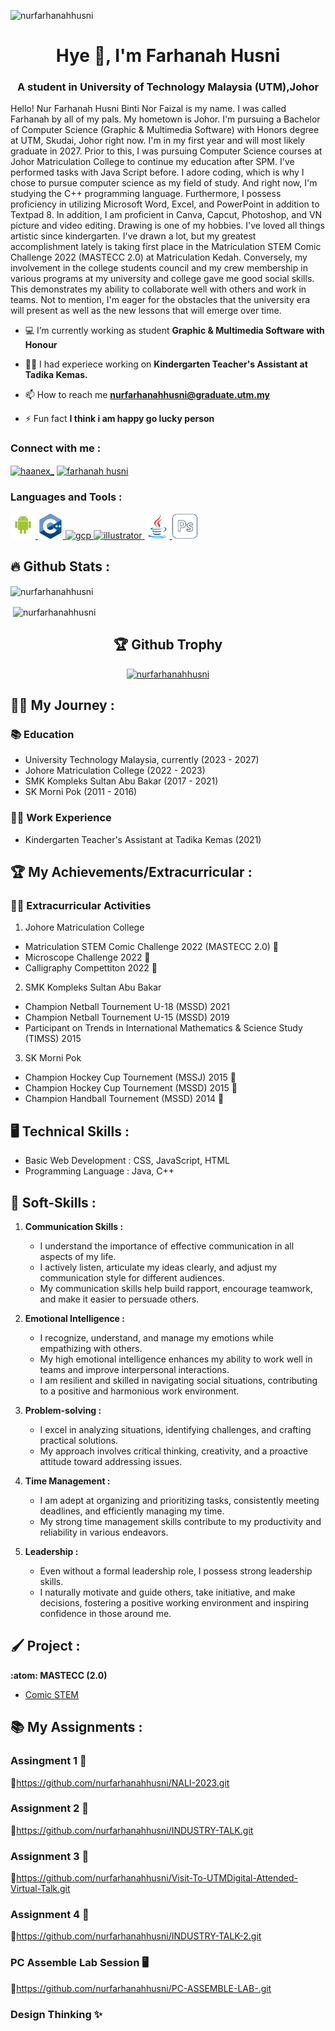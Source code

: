  <p align="left"> <img src="https://komarev.com/ghpvc/?username=nurfarhanahhusni&label=Profile%20views&color=0e75b6&style=flat" alt="nurfarhanahhusni" /> </p>

<h1 align="center">Hye 👋, I'm Farhanah Husni</h1>

<h3 align="center">A student in University of Technology Malaysia (UTM),Johor</h3>

Hello! Nur Farhanah Husni Binti Nor Faizal is my name. I was called Farhanah by all of my pals. My hometown is Johor. I'm pursuing a Bachelor of Computer Science (Graphic & Multimedia Software) with Honors degree at UTM, Skudai, Johor right now. I'm in my first year and will most likely graduate in 2027. Prior to this, I was pursuing Computer Science courses at Johor Matriculation College to continue my education after SPM. I've performed tasks with Java Script before. I adore coding, which is why I chose to pursue computer science as my field of study. And right now, I'm studying the C++ programming language. Furthermore, I possess proficiency in utilizing Microsoft Word, Excel, and PowerPoint in addition to Textpad 8. In addition, I am proficient in Canva, Capcut, Photoshop, and VN picture and video editing. Drawing is one of my hobbies. I've loved all things artistic since kindergarten. I've drawn a lot, but my greatest accomplishment lately is taking first place in the Matriculation STEM Comic Challenge 2022 (MASTECC 2.0) at Matriculation Kedah. Conversely, my involvement in the college students council and my crew membership in various programs at my university and college gave me good social skills. This demonstrates my ability to collaborate well with others and work in teams. Not to mention, I'm eager for the obstacles that the university era will present as well as the new lessons that will emerge over time.
      
- 💻 I’m currently working as student **Graphic & Multimedia Software with Honour**

- 👩‍🏫 I had experiece working on **Kindergarten Teacher's Assistant at Tadika Kemas.**

- 📫 How to reach me **nurfarhanahhusni@graduate.utm.my**

- ⚡ Fun fact **I think i am happy go lucky person**

<h3 align="left">Connect with me :</h3>
<p align="left">
<a href="https://instagram.com/haanex_" target="blank"><img align="center" src="https://raw.githubusercontent.com/rahuldkjain/github-profile-readme-generator/master/src/images/icons/Social/instagram.svg" alt="haanex_" height="30" width="40" /></a>
<a href="https://www.youtube.com/c/farhanah husni" target="blank"><img align="center" src="https://raw.githubusercontent.com/rahuldkjain/github-profile-readme-generator/master/src/images/icons/Social/youtube.svg" alt="farhanah husni" height="30" width="40" /></a>
</p>

<h3 align="left">Languages and Tools :</h3>
<p align="left"> <a href="https://developer.android.com" target="_blank" rel="noreferrer"> <img src="https://raw.githubusercontent.com/devicons/devicon/master/icons/android/android-original-wordmark.svg" alt="android" width="40" height="40"/> </a> <a href="https://www.w3schools.com/cpp/" target="_blank" rel="noreferrer"> <img src="https://raw.githubusercontent.com/devicons/devicon/master/icons/cplusplus/cplusplus-original.svg" alt="cplusplus" width="40" height="40"/> </a> <a href="https://cloud.google.com" target="_blank" rel="noreferrer"> <img src="https://www.vectorlogo.zone/logos/google_cloud/google_cloud-icon.svg" alt="gcp" width="40" height="40"/> </a> <a href="https://www.adobe.com/in/products/illustrator.html" target="_blank" rel="noreferrer"> <img src="https://www.vectorlogo.zone/logos/adobe_illustrator/adobe_illustrator-icon.svg" alt="illustrator" width="40" height="40"/> </a> <a href="https://www.java.com" target="_blank" rel="noreferrer"> <img src="https://raw.githubusercontent.com/devicons/devicon/master/icons/java/java-original.svg" alt="java" width="40" height="40"/> </a> <a href="https://www.photoshop.com/en" target="_blank" rel="noreferrer"> <img src="https://raw.githubusercontent.com/devicons/devicon/master/icons/photoshop/photoshop-line.svg" alt="photoshop" width="40" height="40"/> </a> </p>

<h2 align="left"> 🔥 Github Stats :</h2>
<p><img align="center" src="https://github-readme-stats.vercel.app/api/top-langs?username=nurfarhanahhusni&show_icons=true&locale=en&layout=compact" alt="nurfarhanahhusni" /></p>

<p>&nbsp;<img align="center" src="https://github-readme-stats.vercel.app/api?username=nurfarhanahhusni&show_icons=true&locale=en" alt="nurfarhanahhusni" /></p>


<h2 align="center"> 🏆 Github Trophy </h2>
<p align="center"> <a href="https://github.com/ryo-ma/github-profile-trophy"><img src="https://github-profile-trophy.vercel.app/?username=nurfarhanahhusni" alt="nurfarhanahhusni" /></a> </p>


<h2 align="left">🧑‍🎓 My Journey :</h2>

<h3 align="left"> 📚 Education</h3>

- University Technology Malaysia, currently (2023 - 2027)
- Johore Matriculation College (2022 - 2023)
- SMK Kompleks Sultan Abu Bakar (2017 - 2021)
- SK Morni Pok (2011 - 2016)
  
<h3 align="left">👩‍🏭 Work Experience </h3>

- Kindergarten Teacher's Assistant at Tadika Kemas (2021)


<h2 align="left">🏆 My Achievements/Extracurricular :</h2>

<h3 align="left"> 🏃‍♀️ Extracurricular Activities </h3>

1. Johore Matriculation College   
- Matriculation STEM Comic Challenge 2022 (MASTECC 2.0) 🥇
- Microscope Challenge 2022 🥈
- Calligraphy Compettiton 2022 🥈

2. SMK Kompleks Sultan Abu Bakar
- Champion Netball Tournement U-18 (MSSD) 2021
- Champion Netball Tournement U-15  (MSSD) 2019
- Participant on Trends in International Mathematics & Science Study (TIMSS) 2015

3. SK Morni Pok
- Champion Hockey Cup Tournement (MSSJ) 2015 🥈
- Champion Hockey Cup Tournement (MSSD) 2015 🥈
- Champion Handball Tournement (MSSD) 2014 🥉

 <h2 align="left"> 🖥️ Technical Skills :</h2>
 
 - Basic Web Development : CSS, JavaScript, HTML
 - Programming Language  : Java, C++
 
<h2 align="left">💪 Soft-Skills :</h2>

1. **Communication Skills :**
   - I understand the importance of effective communication in all aspects of my life.
   - I actively listen, articulate my ideas clearly, and adjust my communication style for different audiences.
   - My communication skills help build rapport, encourage teamwork, and make it easier to persuade others.

2. **Emotional Intelligence :**
   - I recognize, understand, and manage my emotions while empathizing with others.
   - My high emotional intelligence enhances my ability to work well in teams and improve interpersonal interactions.
   - I am resilient and skilled in navigating social situations, contributing to a positive and harmonious work environment.
  
3. **Problem-solving :**
   - I excel in analyzing situations, identifying challenges, and crafting practical solutions.
   - My approach involves critical thinking, creativity, and a proactive attitude toward addressing issues.
     
4. **Time Management :**
   - I am adept at organizing and prioritizing tasks, consistently meeting deadlines, and efficiently managing my time.
   - My strong time management skills contribute to my productivity and reliability in various endeavors.

5. **Leadership :**
   - Even without a formal leadership role, I possess strong leadership skills.
   - I naturally motivate and guide others, take initiative, and make decisions, fostering a positive working environment and inspiring confidence in those around me.

<h2 align="left">🖌️ Project :</h2>     

  **:atom:  MASTECC (2.0)**
  - [Comic STEM](https://github.com/nurfarhanahhusni/nurfarhanahhusni/assets/148424765/78e02ea3-4f42-416b-87c2-560dc52beefa)

 
## 📚 My Assignments :

### Assingment 1 📍
📂https://github.com/nurfarhanahhusni/NALI-2023.git

### Assignment 2 📍
📂https://github.com/nurfarhanahhusni/INDUSTRY-TALK.git

### Assignment 3 📍
📂https://github.com/nurfarhanahhusni/Visit-To-UTMDigital-Attended-Virtual-Talk.git

### Assignment 4 📍
📂https://github.com/nurfarhanahhusni/INDUSTRY-TALK-2.git
### PC Assemble Lab Session 🖥️
📂https://github.com/nurfarhanahhusni/PC-ASSEMBLE-LAB-.git

### Design Thinking ✨
